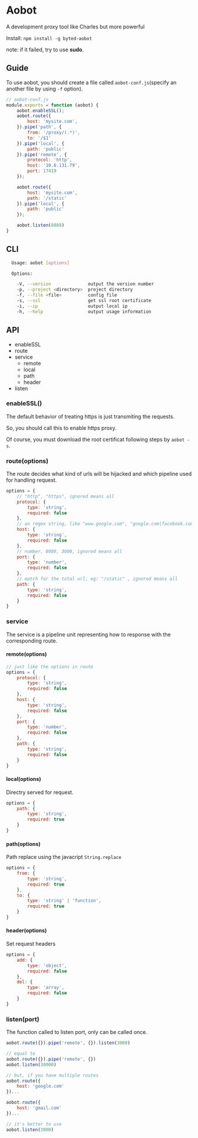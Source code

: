 # Aobot
A development proxy tool like Charles but more powerful

Install: `npm install -g byted-aobot`

note: if it failed, try to use **sudo**.

## Guide
To use aobot, you should create a file called `aobot-conf.js`(specify an another file by using `-f` option).

```js
// aobot-conf.js
module.exports = function (aobot) {
    aobot.enableSSL();
    aobot.route({
        host: 'mysite.com',
    }).pipe('path', {
        from: '/proxy/(.*)',
        to: '/$1'
    }).pipe('local', {
        path: 'public'
    }).pipe('remote', {
        protocol: 'http',
        host: '10.6.131.79',
        port: 17419
    });

    aobot.route({
        host: 'mysite.com',
        path: '/static'
    }).pipe('local', {
        path: 'public'
    });

    aobot.listen(8888)
}
```

## CLI
```bash
  Usage: aobot [options]

  Options:

    -V, --version              output the version number
    -p, --project <directory>  project directory
    -f, --file <file>          config file
    -s, --ssl                  get ssl root certificate
    -i, --ip                   output local ip
    -h, --help                 output usage information
```

## API
- enableSSL
- route
- service
    - remote
    - local
    - path
    - header
- listen

### enableSSL()
The default behavior of treating https is just transmiting the requests.

So, you should call this to enable https proxy.

Of course, you must download the root certificat following steps by `aobot -s`.

### route(options)
The route decides what kind of urls will be hijacked and which pipeline used for handling request.

```js
options = {
    // "http", "https", ignored means all
    protocol: {
        type: 'string',
        required: false
    },
    // an regex string, like "www.google.com", "google.com|facebook.com", ignored means all
    host: {
        type: 'string',
        required: false       
    },
    // number, 8080, 3000, ignored means all
    port: {
        type: 'number',
        required: false
    },
    // match for the total url, eg: "/static" , ignored means all
    path: {
        type: 'string',
        required: false
    }
}
```

### service
The service is a pipeline unit representing how to response with the corresponding route.

#### remote(options)
```js
// just like the options in route
options = {
    protocol: {
        type: 'string',
        required: false
    },
    host: {
        type: 'string',
        required: false     
    },
    port: {
        type: 'number',
        required: false
    },
    path: {
        type: 'string',
        required: false
    }
}
```

#### local(options)
Directry served for request.

```js
options = {
    path: {
        type: 'string',
        required: true
    }
}
```

#### path(options)
Path replace using the javacript `String.replace`

```js
options = {
    from: {
        type: 'string',
        required: true
    },
    to: {
        type: 'string' | 'function',
        required: true
    }
}
```
#### header(options)
Set request headers
```js
options = {
    add: {
        type: 'object',
        required: false
    },
    del: {
        type: 'array',
        required: false
    }
}
```

### listen(port)
The function called to listen port, only can be called once.

```js
aobot.route({}).pipe('remote', {}).listen(3000)

// equal to 
aobot.route({}).pipe('remote', {})
aobot.listen(30000)

// but, if you have multiple routes
aobot.route({
    host: 'google.com'
})...

aobot.route({
    host: 'gmail.com'
})...

// it's better to use
aobot.listen(3000)
```
